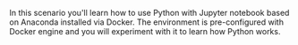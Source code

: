 In this scenario you'll learn how to use Python with Jupyter notebook based on Anaconda installed via Docker. 
The environment is pre-configured with Docker engine and you will experiment with it to learn how Python works.
